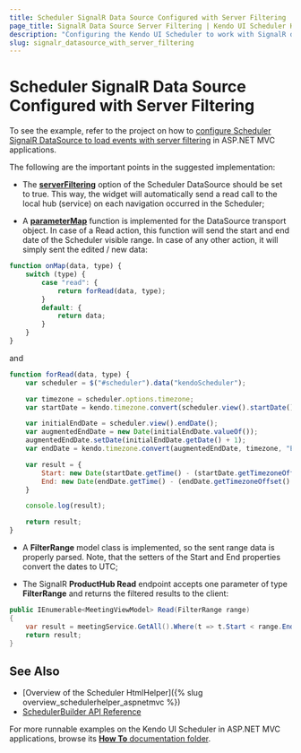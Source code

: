 ```yaml
---
title: Scheduler SignalR Data Source Configured with Server Filtering
page_title: SignalR Data Source Server Filtering | Kendo UI Scheduler HtmlHelper
description: "Configuring the Kendo UI Scheduler to work with SignalR data source using local hub and server filtering in ASP.NET MVC applications."
slug: signalr_datasource_with_server_filtering
---
```


# Scheduler SignalR Data Source Configured with Server Filtering

To see the example, refer to the project on how to [configure Scheduler SignalR DataSource to load events with server filtering](https://github.com/telerik/ui-for-aspnet-mvc-examples/tree/master/scheduler/scheduler-signalr-server-filtering) in ASP.NET MVC applications.

The following are the important points in the suggested implementation:

* The **[serverFiltering](http://docs.telerik.com/kendo-ui/api/javascript/data/datasource#configuration-serverFiltering)** option of the Scheduler DataSource should be set to true. This way, the widget will automatically send a read call to the local hub (service) on each navigation occurred in the Scheduler;

* A **[parameterMap](http://docs.telerik.com/kendo-ui/api/javascript/data/datasource#configuration-transport.parameterMap)** function is implemented for the DataSource transport object. In case of a Read action, this function will send the start and end date of the Scheduler visible range. In case of any other action, it will simply sent the edited / new data:

````JavaScript
function onMap(data, type) {
    switch (type) {
        case "read": {
            return forRead(data, type);
        }
        default: {
            return data;
        }
    }
}
````

and

````JavaScript
function forRead(data, type) {
    var scheduler = $("#scheduler").data("kendoScheduler");

    var timezone = scheduler.options.timezone;
    var startDate = kendo.timezone.convert(scheduler.view().startDate(), timezone, "Etc/UTC");

    var initialEndDate = scheduler.view().endDate();
    var augmentedEndDate = new Date(initialEndDate.valueOf());
    augmentedEndDate.setDate(initialEndDate.getDate() + 1);
    var endDate = kendo.timezone.convert(augmentedEndDate, timezone, "Etc/UTC");

    var result = {
        Start: new Date(startDate.getTime() - (startDate.getTimezoneOffset() * kendo.date.MS_PER_MINUTE)),
        End: new Date(endDate.getTime() - (endDate.getTimezoneOffset() * kendo.date.MS_PER_MINUTE))
    }

    console.log(result);

    return result;
}
````

* A **FilterRange** model class is implemented, so the sent range data is properly parsed. Note, that the setters of the Start and End properties convert the dates to UTC;

* The SignalR **ProductHub Read** endpoint accepts one parameter of type **FilterRange** and returns the filtered results to the client:

````C#
public IEnumerable<MeetingViewModel> Read(FilterRange range)
{
    var result = meetingService.GetAll().Where(t => t.Start < range.End && (t.End > range.Start || t.RecurrenceRule != null));
    return result;
}
````

## See Also

* [Overview of the Scheduler HtmlHelper]({% slug overview_schedulerhelper_aspnetmvc %})
* [SchedulerBuilder API Reference](http://docs.telerik.com/aspnet-mvc/api/Kendo.Mvc.UI.Fluent/SchedulerBuilder)

For more runnable examples on the Kendo UI Scheduler in ASP.NET MVC applications, browse its [**How To** documentation folder](/helpers/scheduler/how-to/).
